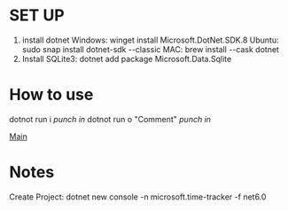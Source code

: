 # SET UP 
1. install dotnet
    Windows: winget install Microsoft.DotNet.SDK.8
    Ubuntu:  sudo snap install dotnet-sdk --classic
    MAC:     brew install --cask dotnet
2. Install SQLite3: dotnet add package Microsoft.Data.Sqlite

# How to use
dotnot run i *punch in*
dotnot run o "Comment" *punch in*

[Main](Program.cs)

# Notes
Create Project: dotnet new console -n microsoft.time-tracker -f net6.0
